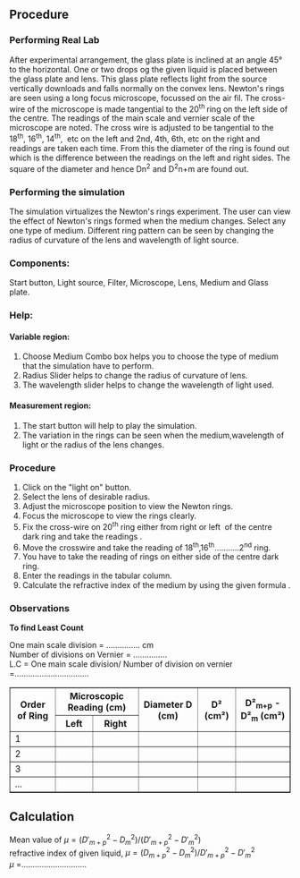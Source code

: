## Procedure

### Performing Real Lab

<p>After experimental arrangement,  the glass plate is inclined at an angle 45° to the horizontal. One or two drops og the given liquid is placed between the glass plate and lens. This  glass plate reflects light from the source vertically downloads and  falls normally on the convex lens. Newton's rings are seen using a long  focus microscope, focussed on the air fil. The cross-wire of the  microscope is made tangential to the 20<sup>th </sup>ring on the left  side of the centre. The readings of the main scale and vernier scale of  the microscope are noted. The cross wire is adjusted to be tangential to  the 18<sup>th</sup>, 16<sup>th</sup>, 14<sup>th</sup>,&nbsp; etc on the left  and 2nd, 4th, 6th, etc on the right and readings are taken each time.  From this the diameter of the ring is found out which is the difference  between the readings on the left and right sides. The square of the  diameter and hence Dn<sup>2</sup> and D<sup>2</sup>n+m are found out.</p>

### Performing the simulation

The simulation virtualizes the Newton's rings experiment. The user can view the effect of Newton's rings formed when the medium changes. Select any one type of medium. Different ring pattern can be seen by changing the radius of curvature of the lens and wavelength of light source.

### Components:
 
Start button, Light source, Filter, Microscope, Lens, Medium and Glass plate.


### Help:
#### Variable region:
1. Choose Medium Combo box helps you to choose the type of medium that the simulation have to perform.
2. Radius Slider helps to change the radius of curvature of lens.
3. The wavelength slider helps to change the wavelength of light used.
#### Measurement region:
1. The start button will help to play the simulation.
2. The variation in the rings can be seen when the medium,wavelength of light or the radius of the lens changes.

### Procedure
<ol>
    <li>Click on the "light on" button.</li>
    <li>Select the lens of desirable radius.</li>
    <li>Adjust the microscope position to view the Newton rings.</li>
    <li>Focus the microscope to view the rings clearly.</li>
    <li>Fix the cross-wire on 20<sup>th</sup> ring either from right or left <span style="">&nbsp;</span>of the centre dark ring and take the readings .</li>
    <li>Move the crosswire and take the reading of 18<sup>th</sup>,16<sup>th</sup>...........2<sup>nd</sup> ring.</li>
    <li>You have to take the reading of rings on either side of the centre dark ring.</li>
    <li>Enter the readings in the tabular column.</li>
    <li>Calculate the&nbsp;refractive index of the medium by using the  given formula .</li>
</ol>

### Observations
**To find Least Count**

One main scale division                     = ............... cm <br>
Number of divisions on Vernier          = ............... <br>
L.C                                     = One main scale division/ Number of division on vernier =.................................<br>


<table border="1" cellspacing="0" cellpadding="5">
  <thead>
    <tr>
      <th rowspan="2">Order of Ring</th>
      <th colspan="2">Microscopic Reading (cm)</th>
      <th rowspan="2">Diameter D (cm)</th>
      <th rowspan="2">D² (cm²)</th>
      <th rowspan="2">D²<sub>m+p</sub> - D²<sub>m</sub> (cm²)</th>
    </tr>
    <tr>
      <th>Left</th>
      <th>Right</th>
    </tr>
  </thead>
  <tbody>
    <tr>
      <td>1<!-- Order of Ring --></td>
      <td><!-- Left Reading --></td>
      <td><!-- Right Reading --></td>
      <td><!-- Diameter D --></td>
      <td><!-- D² --></td>
      <td><!-- D²m+p - D²m --></td>
    </tr>
     <tr>
      <td>2<!-- Order of Ring --></td>
      <td><!-- Left Reading --></td>
      <td><!-- Right Reading --></td>
      <td><!-- Diameter D --></td>
      <td><!-- D² --></td>
      <td><!-- D²m+p - D²m --></td>
    </tr>
     <tr>
      <td>3<!-- Order of Ring --></td>
      <td><!-- Left Reading --></td>
      <td><!-- Right Reading --></td>
      <td><!-- Diameter D --></td>
      <td><!-- D² --></td>
      <td><!-- D²m+p - D²m --></td>
    </tr>
     <tr>
      <td>...<!-- Order of Ring --></td>
      <td><!-- Left Reading --></td>
      <td><!-- Right Reading --></td>
      <td><!-- Diameter D --></td>
      <td><!-- D² --></td>
      <td><!-- D²m+p - D²m --></td>
    </tr>
  </tbody>
</table>

## Calculation
Mean value of $\mu=(D'^{2}_{m+p}-D^{2}_{m})/(D'^{2}_{m+p}-D'^{2}_{m})$ <br>
refractive index of given liquid, $\mu=(D^{2}_{m+p}-D^{2}_{m})/D'^{2}_{m+p}-D'^{2}_{m}$  <br>
$\mu$ =.............................

